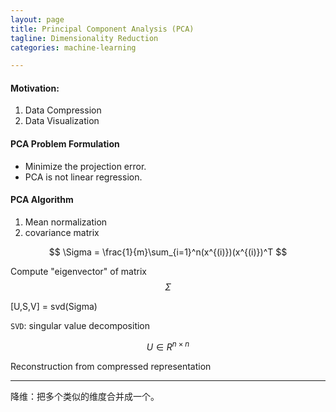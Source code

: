 ```yaml
---
layout: page
title: Principal Component Analysis (PCA)
tagline: Dimensionality Reduction
categories: machine-learning

---
```


#### Motivation:

1. Data Compression
2. Data Visualization

#### PCA Problem Formulation

- Minimize the projection error.
- PCA is not linear regression.

#### PCA Algorithm

1. Mean normalization
2. covariance matrix

$$
\Sigma = \frac{1}{m}\sum_{i=1}^n(x^{(i)})(x^{(i)})^T
$$

Compute "eigenvector" of matrix $$\Sigma$$

[U,S,V] = svd(Sigma)

`SVD`: singular value decomposition

$$
U \in R^{n \times n}
$$

Reconstruction from compressed representation

---

降维：把多个类似的维度合并成一个。
